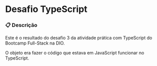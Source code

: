 # Desafio TypeScript


### 📋 Descrição
Este é o resultado do desafio 3 da atividade prática com TypeScript do Bootcamp Full-Stack na DIO.

O objeto era fazer o código que estava em JavaScript funcionar no TypeScript.
